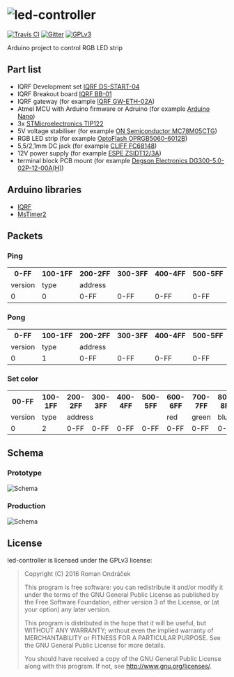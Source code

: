 # ![led-controller](https://raw.githubusercontent.com/Roman3349/led-controller/master/artwork/logo.png)

[![Travis CI](https://img.shields.io/travis/Roman3349/led-controller.svg?style=flat-square)](https://travis-ci.org/Roman3349/led-controller)
[![Gitter](https://img.shields.io/gitter/room/Roman3349/led-controller.svg?style=flat-square)](https://gitter.im/Roman3349/led-controller)
[![GPLv3](http://img.shields.io/badge/license-GPLv3-blue.svg?style=flat-square)](LICENSE)

Arduino project to control RGB LED strip

## Part list
 - IQRF Development set [IQRF DS-START-04](http://eshop.iqrf.org/products/detail/DS-START-04)
 - IQRF Breakout board [IQRF BB-01](http://eshop.iqrf.org/products/detail/IQRF-BB-01)
 - IQRF gateway (for example [IQRF GW-ETH-02A](http://eshop.iqrf.org/products/detail/GW-ETH-02A%2872D%29))
 - Atmel MCU with Arduino firmware or Adruino (for example [Arduino Nano](http://www.tme.eu/en/details/a000005/arduino-development-kits/arduino/arduino-nano/))
 - 3x [STMicroelectronics TIP122](http://www.tme.eu/en/details/tip122/npn-tht-darlington-transistors/st-microelectronics/)
 - 5V voltage stabiliser (for example [ON Semiconductor MC78M05CTG](http://www.tme.eu/en/details/mc78m05ctg/unregulated-voltage-regulators/on-semiconductor/))
 - RGB LED strip (for example [OptoFlash OPRGB5060-6012B](http://www.tme.eu/en/details/oprgb5060-6012b/light-sources-led-ribbon/optoflash/))
 - 5,5/2,1mm DC jack (for example [CLIFF FC68148](http://www.tme.eu/en/details/fc68148/dc-power-connectors/cliff/))
 - 12V power supply (for example [ESPE ZSIDT12/3A](http://www.tme.eu/en/details/zsidt12_3a/mains-power-supplies/espe/))
 - terminal block PCB mount (for example [Degson Electronics DG300-5.0-02P-12-00A(H)](http://www.tme.eu/en/details/dg300-5.0-2p12/terminal-blocks-pcb-mount/degson-electronics/dg300-50-02p-12-00ah/))

## Arduino libraries

 * [IQRF](https://github.com/iqrfsdk/clibiqrf-arduino)
 * [MsTimer2](https://github.com/PaulStoffregen/MsTimer2)

## Packets

### Ping
<table>
<tr>
<th>0-FF</th>
<th>100-1FF</th>
<th>200-2FF</th>
<th>300-3FF</th>
<th>400-4FF</th>
<th>500-5FF</th>
</tr>
<tr>
<td>version</td>
<td>type</td>
<td colspan="4">address</td>
</tr>
<tr>
<td>0</td>
<td>0</td>
<td>0-FF</td>
<td>0-FF</td>
<td>0-FF</td>
<td>0-FF</td>
</tr>
</table>

### Pong
<table>
<tr>
<th>0-FF</th>
<th>100-1FF</th>
<th>200-2FF</th>
<th>300-3FF</th>
<th>400-4FF</th>
<th>500-5FF</th>
</tr>
<tr>
<td>version</td>
<td>type</td>
<td colspan="4">address</td>
</tr>
<tr>
<td>0</td>
<td>1</td>
<td>0-FF</td>
<td>0-FF</td>
<td>0-FF</td>
<td>0-FF</td>
</tr>
</table>

### Set color
<table>
<tr>
<th>00-FF</th>
<th>100-1FF</th>
<th>200-2FF</th>
<th>300-3FF</th>
<th>400-4FF</th>
<th>500-5FF</th>
<th>600-6FF</th>
<th>700-7FF</th>
<th>800-8FF</th>
<th>900-9FF</th>
</tr>
<tr>
<td>version</td>
<td>type</td>
<td colspan="4">address</td>
<td>red</td>
<td>green</td>
<td>blue</td>
<td>alpha</td>
</tr>
<tr>
<td>0</td>
<td>2</td>
<td>0-FF</td>
<td>0-FF</td>
<td>0-FF</td>
<td>0-FF</td>
<td>0-FF</td>
<td>0-FF</td>
<td>0-FF</td>
<td>0-1</td>
</tr>
</table>

## Schema
### Prototype
![Schema](https://gitlab.com/Roman3349/led-controller/raw/master/eagle/prototype/schema.png)
### Production
![Schema](https://gitlab.com/Roman3349/led-controller/raw/master/eagle/production/schema.png)

## License
led-controller is licensed under the GPLv3 license:

 > Copyright (C) 2016 Roman Ondráček
 > 
 > This program is free software: you can redistribute it and/or modify
 > it under the terms of the GNU General Public License as published by
 > the Free Software Foundation, either version 3 of the License, or
 > (at your option) any later version.
 > 
 > This program is distributed in the hope that it will be useful,
 > but WITHOUT ANY WARRANTY; without even the implied warranty of
 > MERCHANTABILITY or FITNESS FOR A PARTICULAR PURPOSE.  See the
 > GNU General Public License for more details.
 > 
 > You should have received a copy of the GNU General Public License
 > along with this program.  If not, see <http://www.gnu.org/licenses/>.
